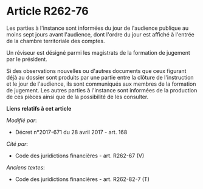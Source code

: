 # Article R262-76

Les parties à l'instance sont informées du jour de l'audience publique au moins sept jours avant l'audience, dont l'ordre du
jour est affiché à l'entrée de la chambre territoriale des comptes.

Un réviseur est désigné parmi les magistrats de la formation de jugement par le président.

Si des observations nouvelles ou d'autres documents que ceux figurant déjà au dossier sont produits par une partie entre la
clôture de l'instruction et le jour de l'audience, ils sont communiqués aux membres de la formation de jugement. Les autres
parties à l'instance sont informées de la production de ces pièces ainsi que de la possibilité de les consulter.

**Liens relatifs à cet article**

_Modifié par_:

  - Décret n°2017-671 du 28 avril 2017 - art. 168

_Cité par_:

  - Code des juridictions financières - art. R262-67 (V)

_Anciens textes_:

  - Code des juridictions financières - art. R262-82-7 (T)
